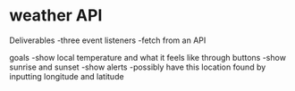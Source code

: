 # weather API 

Deliverables 
  -three event listeners
  -fetch from an API

goals 
-show local temperature and what it feels like through buttons 
-show sunrise and sunset 
-show alerts 
-possibly have this location found by inputting longitude and latitude
